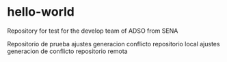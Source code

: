 # hello-world
Repository for test for the develop team of ADSO from SENA

Repositorio de prueba
ajustes generacion conflicto repositorio local 
ajustes generacion de conflicto repositorio remota
